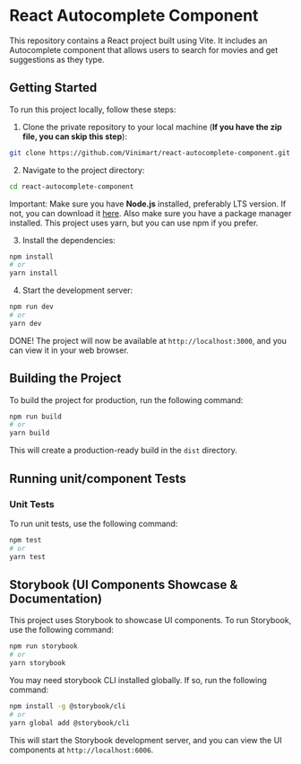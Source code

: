 # React Autocomplete Component

This repository contains a React project built using Vite. It includes an Autocomplete component that allows users to search for movies and get suggestions as they type.

## Getting Started

To run this project locally, follow these steps:

1. Clone the private repository to your local machine (**If you have the zip file, you can skip this step**):

```bash
git clone https://github.com/Vinimart/react-autocomplete-component.git
```

2. Navigate to the project directory:

```bash
cd react-autocomplete-component
```

Important: Make sure you have **Node.js** installed, preferably LTS version. If not, you can download it [here](https://nodejs.org/en/download/).
Also make sure you have a package manager installed. This project uses yarn, but you can use npm if you prefer.

3. Install the dependencies:

```bash
npm install
# or
yarn install
```

4. Start the development server:

```bash
npm run dev
# or
yarn dev
```

DONE! The project will now be available at `http://localhost:3000`, and you can view it in your web browser.

## Building the Project

To build the project for production, run the following command:

```bash
npm run build
# or
yarn build
```

This will create a production-ready build in the `dist` directory.

## Running unit/component Tests

### Unit Tests

To run unit tests, use the following command:

```bash
npm test
# or
yarn test
```

## Storybook (UI Components Showcase & Documentation)

This project uses Storybook to showcase UI components. To run Storybook, use the following command:

```bash
npm run storybook
# or
yarn storybook
```

You may need storybook CLI installed globally. If so, run the following command:

```bash
npm install -g @storybook/cli
# or
yarn global add @storybook/cli
```

This will start the Storybook development server, and you can view the UI components at `http://localhost:6006`.
